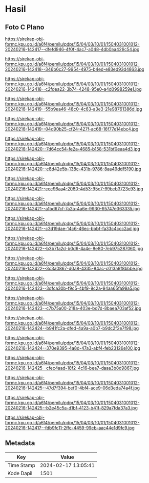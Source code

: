 # Hasil

## Foto C Plano

https://sirekap-obj-formc.kpu.go.id/a6f4/pemilu/pdpr/15/04/03/10/01/1504031001012-20240216-142417--dfefd946-4f0f-4ac7-a048-4db0aa429c54.jpg

https://sirekap-obj-formc.kpu.go.id/a6f4/pemilu/pdpr/15/04/03/10/01/1504031001012-20240216-142418--346b6c27-9954-4975-b4ed-e83ed93d4863.jpg

https://sirekap-obj-formc.kpu.go.id/a6f4/pemilu/pdpr/15/04/03/10/01/1504031001012-20240216-142418--c2fdea22-3b74-4248-95e0-a4d0998259e1.jpg

https://sirekap-obj-formc.kpu.go.id/a6f4/pemilu/pdpr/15/04/03/10/01/1504031001012-20240216-142419--55b9ea46-48c0-4c63-a3e3-21e98761386d.jpg

https://sirekap-obj-formc.kpu.go.id/a6f4/pemilu/pdpr/15/04/03/10/01/1504031001012-20240216-142419--04d90b25-cf24-427f-ac68-16f77e14ebc4.jpg

https://sirekap-obj-formc.kpu.go.id/a6f4/pemilu/pdpr/15/04/03/10/01/1504031001012-20240216-142420--7d64cc54-fe2a-4685-b158-531bf0eaa4d3.jpg

https://sirekap-obj-formc.kpu.go.id/a6f4/pemilu/pdpr/15/04/03/10/01/1504031001012-20240216-142420--c8d42e5b-138c-431b-9786-8aa49ddf5190.jpg

https://sirekap-obj-formc.kpu.go.id/a6f4/pemilu/pdpr/15/04/03/10/01/1504031001012-20240216-142421--ccc96aa4-2080-4d53-95c7-99bcb3723c93.jpg

https://sirekap-obj-formc.kpu.go.id/a6f4/pemilu/pdpr/15/04/03/10/01/1504031001012-20240216-142421--a1bd67cf-7a2a-4a6e-9930-95747e363335.jpg

https://sirekap-obj-formc.kpu.go.id/a6f4/pemilu/pdpr/15/04/03/10/01/1504031001012-20240216-142421--c3d19dae-14c6-46ec-bbbf-fa33c4ccc2ad.jpg

https://sirekap-obj-formc.kpu.go.id/a6f4/pemilu/pdpr/15/04/03/10/01/1504031001012-20240216-142422--b3b7fa2d-b0d6-4a4e-8e80-7eb975287060.jpg

https://sirekap-obj-formc.kpu.go.id/a6f4/pemilu/pdpr/15/04/03/10/01/1504031001012-20240216-142422--3c3a0867-d0a8-4335-84ac-c013a9f8bbbe.jpg

https://sirekap-obj-formc.kpu.go.id/a6f4/pemilu/pdpr/15/04/03/10/01/1504031001012-20240216-142423--3dfca30b-f9c5-4bf9-9c2a-94aa65fa99a5.jpg

https://sirekap-obj-formc.kpu.go.id/a6f4/pemilu/pdpr/15/04/03/10/01/1504031001012-20240216-142423--c7b75a00-218a-403e-bd7d-8baea703af52.jpg

https://sirekap-obj-formc.kpu.go.id/a6f4/pemilu/pdpr/15/04/03/10/01/1504031001012-20240216-142424--b941fc2a-dfed-4a9a-a0b7-b9dc2f2e7f98.jpg

https://sirekap-obj-formc.kpu.go.id/a6f4/pemilu/pdpr/15/04/03/10/01/1504031001012-20240216-142424--370e9395-4a8d-47a3-abf4-feb23126e100.jpg

https://sirekap-obj-formc.kpu.go.id/a6f4/pemilu/pdpr/15/04/03/10/01/1504031001012-20240216-142425--cfec4aad-18f2-4c16-bea7-daaa3b8d9867.jpg

https://sirekap-obj-formc.kpu.go.id/a6f4/pemilu/pdpr/15/04/03/10/01/1504031001012-20240216-142425--47d7f394-bef0-4bf4-ace9-06d3eda74a4f.jpg

https://sirekap-obj-formc.kpu.go.id/a6f4/pemilu/pdpr/15/04/03/10/01/1504031001012-20240216-142425--b2e45c5a-d1bf-4123-b41f-829a7fda37a3.jpg

https://sirekap-obj-formc.kpu.go.id/a6f4/pemilu/pdpr/15/04/03/10/01/1504031001012-20240216-142417--fdb9fc11-2ffc-4459-99cb-aac44e1d9fc9.jpg


## Metadata

| Key        | Value               |
| ---------- | ------------------- |
| Time Stamp | 2024-02-17 13:05:41 |
| Kode Dapil | 1501                |



